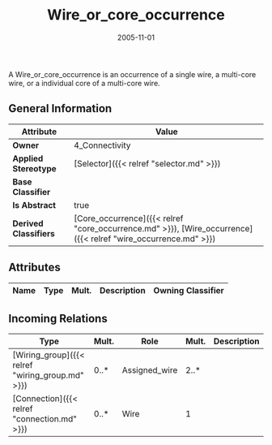 ﻿---
title: Wire_or_core_occurrence
toc: false
type: specs
date: "2005-11-01"
draft: false
specification: KBL
version: 2.3.sr1
documentType: "Recommendation"
elementType: Class
classes:
  - Wire_or_core_occurrence
menu_name: kbl-2.3.sr1
---
<p>A Wire_or_core_occurrence is an occurrence of a single wire, a multi-core wire, or a individual core of a multi-core wire.</p>

## General Information

| Attribute               | Value |
|-------------------------|-------|
| **Owner**               | 4_Connectivity |
| **Applied Stereotype**  | [Selector]({{< relref "selector.md" >}})<br/>  |
| **Base Classifier**     |   |
| **Is Abstract**         | true |
| **Derived Classifiers** | [Core_occurrence]({{< relref "core_occurrence.md" >}}), [Wire_occurrence]({{< relref "wire_occurrence.md" >}}) |

## Attributes
|  Name  |  Type  |  Mult.  |  Description  |  Owning Classifier  |
|--------|--------|---------|---------------|--------------|

##  Incoming Relations
|    Type  |   Mult.  |   Role    |   Mult.   |   Description  |
|----------|----------|-----------|-----------|----------------|
| [Wiring_group]({{< relref "wiring_group.md" >}}) | 0..* | Assigned_wire | 2..* |  |
| [Connection]({{< relref "connection.md" >}}) | 0..* | Wire | 1 |  |
